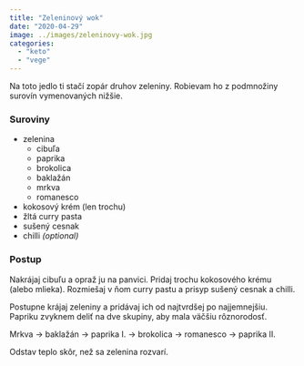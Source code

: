 ```yaml
---
title: "Zeleninový wok"
date: "2020-04-29"
image: ../images/zeleninovy-wok.jpg
categories:
  - "keto"
  - "vege"
---
```


Na toto jedlo ti stačí zopár druhov zeleniny. Robievam ho z podmnožiny surovín vymenovaných nižšie.

### Suroviny
- zelenina
  - cibuľa
  - paprika
  - brokolica
  - baklažán
  - mrkva
  - romanesco
- kokosový krém (len trochu)
- žltá curry pasta
- sušený cesnak
- chilli _(optional)_

### Postup
Nakrájaj cibuľu a opraž ju na panvici. Pridaj trochu kokosového krému (alebo mlieka). Rozmiešaj v ňom curry pastu a prisyp sušený cesnak a chilli.

Postupne krájaj zeleniny a pridávaj ich od najtvrdšej po najjemnejšiu. Papriku zvyknem deliť na dve skupiny, aby mala väčšiu rôznorodosť.

Mrkva -> baklažán -> paprika I. -> brokolica -> romanesco -> paprika II.

Odstav teplo skôr, než sa zelenina rozvarí.

